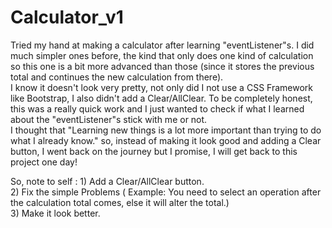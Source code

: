 # Calculator_v1

Tried my hand at making a calculator after learning "eventListener"s. I did much simpler ones before, the kind that only does one kind of calculation so this one is a bit more advanced than those (since it stores the previous total and continues the new calculation from there).  
I know it doesn't look very pretty, not only did I not use a CSS Framework like Bootstrap, I also didn't add a Clear/AllClear. To be completely honest, this was a really quick work and I just wanted to check if what I learned about the "eventListener"s stick with me or not.  
I thought that "Learning new things is a lot more important than trying to do what I already know." so, instead of making it look good and adding a Clear button, I went back on the journey but I promise, I will get back to this project one day!  
  
So, note to self :  1) Add a Clear/AllClear button.  
                    2) Fix the simple Problems ( Example: You need to select an operation after the calculation total comes, else it will alter the total.)  
                    3) Make it look better.  
                    
